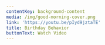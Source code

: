 ```yaml
---
contentKey: background-content
media: /img/good-morning-cover.png
link: 'https://youtu.be/pIyd9jztaTE'
title: Birthday Behavior
buttonText: Watch Video
---
```


